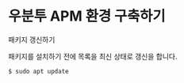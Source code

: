 # 우분투 APM 환경 구축하기



패키지 갱신하기

패키지를 설치하기 전에 목록을 최신 상태로 갱신을 합니다.

```
$ sudo apt update
```



### 

